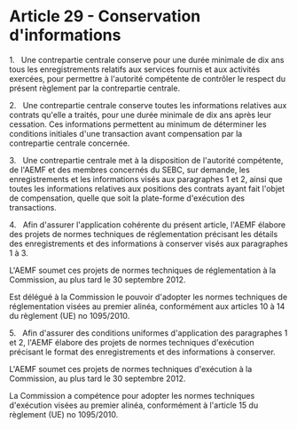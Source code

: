 # Article 29 - Conservation d'informations


1.   Une contrepartie centrale conserve pour une durée minimale de dix ans tous les enregistrements relatifs aux services fournis et aux activités exercées, pour permettre à l'autorité compétente de contrôler le respect du présent règlement par la contrepartie centrale.

2.   Une contrepartie centrale conserve toutes les informations relatives aux contrats qu'elle a traités, pour une durée minimale de dix ans après leur cessation. Ces informations permettent au minimum de déterminer les conditions initiales d'une transaction avant compensation par la contrepartie centrale concernée.

3.   Une contrepartie centrale met à la disposition de l'autorité compétente, de l'AEMF et des membres concernés du SEBC, sur demande, les enregistrements et les informations visés aux paragraphes 1 et 2, ainsi que toutes les informations relatives aux positions des contrats ayant fait l'objet de compensation, quelle que soit la plate-forme d'exécution des transactions.

4.   Afin d'assurer l'application cohérente du présent article, l'AEMF élabore des projets de normes techniques de réglementation précisant les détails des enregistrements et des informations à conserver visés aux paragraphes 1 à 3.

L'AEMF soumet ces projets de normes techniques de réglementation à la Commission, au plus tard le 30 septembre 2012.

Est délégué à la Commission le pouvoir d'adopter les normes techniques de réglementation visées au premier alinéa, conformément aux articles 10 à 14 du règlement (UE) no 1095/2010.

5.   Afin d'assurer des conditions uniformes d'application des paragraphes 1 et 2, l'AEMF élabore des projets de normes techniques d'exécution précisant le format des enregistrements et des informations à conserver.

L'AEMF soumet ces projets de normes techniques d'exécution à la Commission, au plus tard le 30 septembre 2012.

La Commission a compétence pour adopter les normes techniques d'exécution visées au premier alinéa, conformément à l'article 15 du règlement (UE) no 1095/2010.
